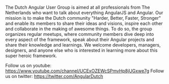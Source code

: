 The Dutch Angular User Group is aimed at all professionals from The Netherlands who want to talk about everything AngularJS and Angular. Our mission is to make the Dutch community "Harder, Better, Faster, Stronger" and enable its members to share their ideas and visions, inspire each other and collaborate in the making of awesome things. To do so, the group organizes regular meetups, where community members dive deep into every aspect of the framework, speak about their Angular projects and share their knowledge and learnings.
We welcome developers, managers, designers, and anyone else who is interested in learning more about this super heroic framework.


Follow us on youtube: https://www.youtube.com/channel/UCExOZEWcSPmvHp8jUGxwe7g
Follow us on twitter: https://twitter.com/AngularDutch